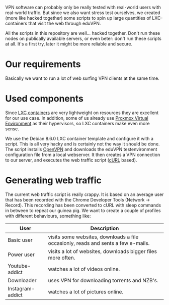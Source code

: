 VPN software can probably only be really tested with real-world users with real-world traffic. But since we also want stress test ourselves, we created (more like hacked together) some scripts to spin up large quantities of LXC-containers that visit the web through eduVPN. 

All the scripts in this repository are well... hacked together. Don't run these nodes on publically available servers, or even beter: don't run these scripts at all. It's a first try, later it might be more reliable and secure.

# Our requirements
Basically we want to run a lot of web surfing VPN clients at the same time. 

# Used components
Since [LXC containers](https://linuxcontainers.org/) are very lightweight on resources they are excellent for our use case. In addition, some of us already use [Proxmox Virtual Environment](https://www.proxmox.com/en/proxmox-ve) as their hypervisors, so LXC containers make even more sense. 

We use the Debian 8.6.0 LXC container template and configure it with a script. This is all very hacky and is certainly not the way it should be done. The script installs [OpenVPN](https://packages.debian.org/jessie/openvpn) and downloads the eduVPN testenvironment configuration file from a local webserver. It then creates a VPN connection to our server, and executes the web traffic script ([cURL](https://curl.haxx.se/) based).

# Generating web traffic
The current web traffic script is really crappy. It is based on an average user that has been recorded with the Chrome Developer Tools (Network -> Record). This recording has been converted to cURL with sleep commands in between to repeat our guinea pig. We want to create a couple of profiles with different behaviours, something like:

| User | Description |
| --- | --- |
| Basic user | visits some websites, downloads a file occasionly, reads and sents a few e-mails. |
| Power user | visits a lot of websites, downloads bigger files more often. |
| Youtube-addict | watches a lot of videos online. |
| Downloader | uses VPN for downloading torrents and NZB's. |
| Instagram-addict | watches a lot of pictures online. |
